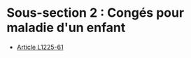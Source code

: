 # Sous-section 2 : Congés pour maladie d'un enfant

* [Article L1225-61](./LEGIARTI000006900948.md)
